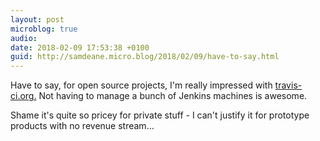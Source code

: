 ```yaml
---
layout: post
microblog: true
audio: 
date: 2018-02-09 17:53:38 +0100
guid: http://samdeane.micro.blog/2018/02/09/have-to-say.html
---
```

Have to say, for open source projects, I'm really impressed with [travis-ci.org.](https://travis-ci.org.) Not having to manage a bunch of Jenkins machines is awesome.

Shame it's quite so pricey for private stuff - I can't justify it for prototype products with no revenue stream…
